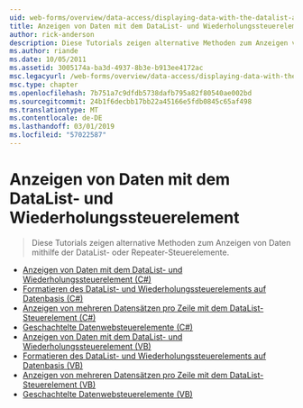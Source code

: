 ```yaml
---
uid: web-forms/overview/data-access/displaying-data-with-the-datalist-and-repeater/index
title: Anzeigen von Daten mit dem DataList- und Wiederholungssteuerelement | Microsoft-Dokumentation
author: rick-anderson
description: Diese Tutorials zeigen alternative Methoden zum Anzeigen von Daten mithilfe der DataList- oder Repeater-Steuerelemente.
ms.author: riande
ms.date: 10/05/2011
ms.assetid: 3005174a-ba3d-4937-8b3e-b913ee4172ac
msc.legacyurl: /web-forms/overview/data-access/displaying-data-with-the-datalist-and-repeater
msc.type: chapter
ms.openlocfilehash: 7b751a7c9dfdb5738dafb795a82f80540ae002bd
ms.sourcegitcommit: 24b1f6decbb17bb22a45166e5fdb0845c65af498
ms.translationtype: MT
ms.contentlocale: de-DE
ms.lasthandoff: 03/01/2019
ms.locfileid: "57022587"
---
```

<a name="displaying-data-with-the-datalist-and-repeater"></a>Anzeigen von Daten mit dem DataList- und Wiederholungssteuerelement
====================
> Diese Tutorials zeigen alternative Methoden zum Anzeigen von Daten mithilfe der DataList- oder Repeater-Steuerelemente.


- [Anzeigen von Daten mit dem DataList- und Wiederholungssteuerelement (C#)](displaying-data-with-the-datalist-and-repeater-controls-cs.md)
- [Formatieren des DataList- und Wiederholungssteuerelements auf Datenbasis (C#)](formatting-the-datalist-and-repeater-based-upon-data-cs.md)
- [Anzeigen von mehreren Datensätzen pro Zeile mit dem DataList-Steuerelement (C#)](showing-multiple-records-per-row-with-the-datalist-control-cs.md)
- [Geschachtelte Datenwebsteuerelemente (C#)](nested-data-web-controls-cs.md)
- [Anzeigen von Daten mit dem DataList- und Wiederholungssteuerelement (VB)](displaying-data-with-the-datalist-and-repeater-controls-vb.md)
- [Formatieren des DataList- und Wiederholungssteuerelements auf Datenbasis (VB)](formatting-the-datalist-and-repeater-based-upon-data-vb.md)
- [Anzeigen von mehreren Datensätzen pro Zeile mit dem DataList-Steuerelement (VB)](showing-multiple-records-per-row-with-the-datalist-control-vb.md)
- [Geschachtelte Datenwebsteuerelemente (VB)](nested-data-web-controls-vb.md)
